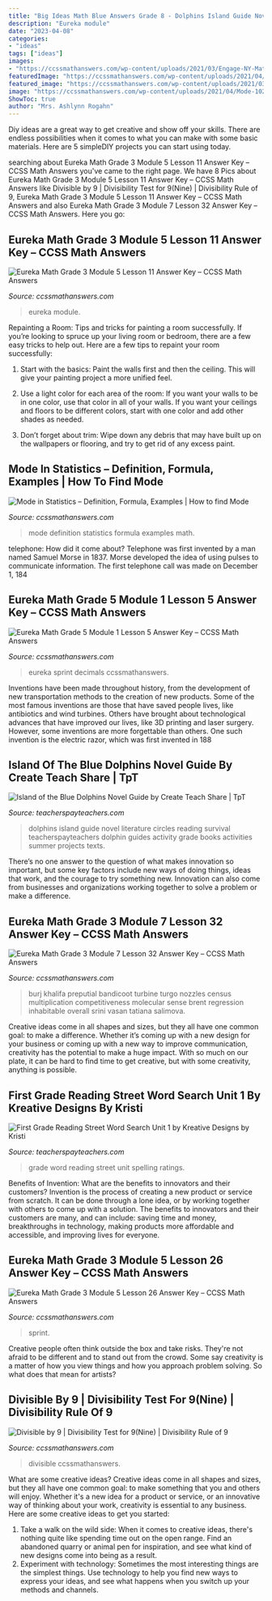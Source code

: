 ```yaml
---
title: "Big Ideas Math Blue Answers Grade 8 - Dolphins Island Guide Novel Literature Circles Reading Survival Teacherspayteachers Dolphin Guides Activity Grade Books Activities Summer Projects Texts"
description: "Eureka module"
date: "2023-04-08"
categories:
- "ideas"
tags: ["ideas"]
images:
- "https://ccssmathanswers.com/wp-content/uploads/2021/03/Engage-NY-Math-3rd-Grade-Module-7-Lesson-32-Sprint-Answer-Key-s-1.png"
featuredImage: "https://ccssmathanswers.com/wp-content/uploads/2021/04/Mode-1024x576.png"
featured_image: "https://ccssmathanswers.com/wp-content/uploads/2021/03/Eureka-Math-Grade-5-Module-1-Lesson-5-Sprint-Answer-Key-2.png"
image: "https://ccssmathanswers.com/wp-content/uploads/2021/04/Mode-1024x576.png"
ShowToc: true
author: "Mrs. Ashlynn Rogahn"
---
```



Diy ideas are a great way to get creative and show off your skills. There are endless possibilities when it comes to what you can make with some basic materials. Here are 5 simpleDIY projects you can start using today.

	

		
searching about Eureka Math Grade 3 Module 5 Lesson 11 Answer Key – CCSS Math Answers you've came to the right page. We have 8 Pics about Eureka Math Grade 3 Module 5 Lesson 11 Answer Key – CCSS Math Answers like Divisible by 9 | Divisibility Test for 9(Nine) | Divisibility Rule of 9, Eureka Math Grade 3 Module 5 Lesson 11 Answer Key – CCSS Math Answers and also Eureka Math Grade 3 Module 7 Lesson 32 Answer Key – CCSS Math Answers. Here you go:
		
    
## Eureka Math Grade 3 Module 5 Lesson 11 Answer Key – CCSS Math Answers

<img loading=lazy src="https://ccssmathanswers.com/wp-content/uploads/2021/03/Engage-NY-Eureka-Math-3rd-Grade-Module-5-Lesson-11-Answer-Key-Eureka-Math-Grade-3-Module-5-Lesson-11-Problem-Set-Answer-Key-Question-1.jpg" onerror="this.onerror=null;this.src='https://tse3.mm.bing.net/th?id=OIP.IdpDHhxxrUUQHcO_eoWxDQHaHQ&amp;pid=15.1';" alt="Eureka Math Grade 3 Module 5 Lesson 11 Answer Key – CCSS Math Answers">

_Source: ccssmathanswers.com_

>eureka module. 

	

Repainting a Room: Tips and tricks for painting a room successfully.
If you’re looking to spruce up your living room or bedroom, there are a few easy tricks to help out. Here are a few tips to repaint your room successfully:
1) Start with the basics: Paint the walls first and then the ceiling. This will give your painting project a more unified feel.

2) Use a light color for each area of the room: If you want your walls to be in one color, use that color in all of your walls. If you want your ceilings and floors to be different colors, start with one color and add other shades as needed.

3) Don’t forget about trim: Wipe down any debris that may have built up on the wallpapers or flooring, and try to get rid of any excess paint.

    
## Mode In Statistics – Definition, Formula, Examples | How To Find Mode

<img loading=lazy src="https://ccssmathanswers.com/wp-content/uploads/2021/04/Mode-1024x576.png" onerror="this.onerror=null;this.src='https://tse4.mm.bing.net/th?id=OIP.DuoKMoUxuMSy2fpAwnbxKgHaEK&amp;pid=15.1';" alt="Mode in Statistics – Definition, Formula, Examples | How to find Mode">

_Source: ccssmathanswers.com_

>mode definition statistics formula examples math. 

	

telephone: How did it come about?
Telephone was first invented by a man named Samuel Morse in 1837. Morse developed the idea of using pulses to communicate information. The first telephone call was made on December 1, 184
    
## Eureka Math Grade 5 Module 1 Lesson 5 Answer Key – CCSS Math Answers

<img loading=lazy src="https://ccssmathanswers.com/wp-content/uploads/2021/03/Eureka-Math-Grade-5-Module-1-Lesson-5-Sprint-Answer-Key-2.png" onerror="this.onerror=null;this.src='https://tse3.mm.bing.net/th?id=OIP.T3_S9Z__Zm_qK4a5ttj4CQAAAA&amp;pid=15.1';" alt="Eureka Math Grade 5 Module 1 Lesson 5 Answer Key – CCSS Math Answers">

_Source: ccssmathanswers.com_

>eureka sprint decimals ccssmathanswers. 

	

Inventions have been made throughout history, from the development of new transportation methods to the creation of new products. Some of the most famous inventions are those that have saved people lives, like antibiotics and wind turbines. Others have brought about technological advances that have improved our lives, like 3D printing and laser surgery. However, some inventions are more forgettable than others. One such invention is the electric razor, which was first invented in 188
    
## Island Of The Blue Dolphins Novel Guide By Create Teach Share | TpT

<img loading=lazy src="https://ecdn.teacherspayteachers.com/thumbitem/Island-of-the-Blue-Dolphins-Novel-Guide-1244875-1501630865/original-1244875-3.jpg" onerror="this.onerror=null;this.src='https://tse3.mm.bing.net/th?id=OIP.ufp9nDMH-9P3HdMksqZP6gAAAA&amp;pid=15.1';" alt="Island of the Blue Dolphins Novel Guide by Create Teach Share | TpT">

_Source: teacherspayteachers.com_

>dolphins island guide novel literature circles reading survival teacherspayteachers dolphin guides activity grade books activities summer projects texts. 

	

There’s no one answer to the question of what makes innovation so important, but some key factors include new ways of doing things, ideas that work, and the courage to try something new. Innovation can also come from businesses and organizations working together to solve a problem or make a difference.

    
## Eureka Math Grade 3 Module 7 Lesson 32 Answer Key – CCSS Math Answers

<img loading=lazy src="https://ccssmathanswers.com/wp-content/uploads/2021/03/Engage-NY-Math-3rd-Grade-Module-7-Lesson-32-Sprint-Answer-Key-s-1.png" onerror="this.onerror=null;this.src='https://tse3.mm.bing.net/th?id=OIP.87dBA8G6kyWo8WttbWHNBQHaIN&amp;pid=15.1';" alt="Eureka Math Grade 3 Module 7 Lesson 32 Answer Key – CCSS Math Answers">

_Source: ccssmathanswers.com_

>burj khalifa preputial bandicoot turbine turgo nozzles census multiplication competitiveness molecular sense brent regression inhabitable overall srini vasan tatiana salimova. 

	

Creative ideas come in all shapes and sizes, but they all have one common goal: to make a difference. Whether it’s coming up with a new design for your business or coming up with a new way to improve communication, creativity has the potential to make a huge impact. With so much on our plate, it can be hard to find time to get creative, but with some creativity, anything is possible.

    
## First Grade Reading Street Word Search Unit 1 By Kreative Designs By Kristi

<img loading=lazy src="https://ecdn.teacherspayteachers.com/thumbitem/First-Grade-Reading-Street-Spelling-Word-Searches-Unit-1-1503741-1500876044/original-1503741-1.jpg" onerror="this.onerror=null;this.src='https://tse1.mm.bing.net/th?id=OIP.3s1-D_OMr_81So2oxbndYAAAAA&amp;pid=15.1';" alt="First Grade Reading Street Word Search Unit 1 by Kreative Designs by Kristi">

_Source: teacherspayteachers.com_

>grade word reading street unit spelling ratings. 

	

Benefits of Invention: What are the benefits to innovators and their customers?
Invention is the process of creating a new product or service from scratch. It can be done through a lone idea, or by working together with others to come up with a solution. The benefits to innovators and their customers are many, and can include: saving time and money, breakthroughs in technology, making products more affordable and accessible, and improving lives for everyone.

    
## Eureka Math Grade 3 Module 5 Lesson 26 Answer Key – CCSS Math Answers

<img loading=lazy src="https://ccssmathanswers.com/wp-content/uploads/2021/03/Eureka-Math-Grade-3-Module-5-Lesson-26-Sprint-Answer-Key-3.png" onerror="this.onerror=null;this.src='https://tse2.mm.bing.net/th?id=OIP.-iQ_WUEY6tExuohMaTg9OgAAAA&amp;pid=15.1';" alt="Eureka Math Grade 3 Module 5 Lesson 26 Answer Key – CCSS Math Answers">

_Source: ccssmathanswers.com_

>sprint. 

	

Creative people often think outside the box and take risks. They're not afraid to be different and to stand out from the crowd. Some say creativity is a matter of how you view things and how you approach problem solving. So what does that mean for artists?

    
## Divisible By 9 | Divisibility Test For 9(Nine) | Divisibility Rule Of 9

<img loading=lazy src="https://ccssmathanswers.com/wp-content/uploads/2021/04/Divisible-by-9.png" onerror="this.onerror=null;this.src='https://tse3.mm.bing.net/th?id=OIP.lOGbCQlerIxG6pgd8SbyFgHaEK&amp;pid=15.1';" alt="Divisible by 9 | Divisibility Test for 9(Nine) | Divisibility Rule of 9">

_Source: ccssmathanswers.com_

>divisible ccssmathanswers. 

	

What are some creative ideas?
Creative ideas come in all shapes and sizes, but they all have one common goal: to make something that you and others will enjoy. Whether it's a new idea for a product or service, or an innovative way of thinking about your work, creativity is essential to any business. Here are some creative ideas to get you started: 
1. Take a walk on the wild side: When it comes to creative ideas, there's nothing quite like spending time out on the open range. Find an abandoned quarry or animal pen for inspiration, and see what kind of new designs come into being as a result. 
2. Experiment with technology: Sometimes the most interesting things are the simplest things. Use technology to help you find new ways to express your ideas, and see what happens when you switch up your methods and channels. 

